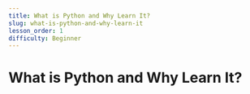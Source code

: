 ```yaml
---
title: What is Python and Why Learn It?
slug: what-is-python-and-why-learn-it
lesson_order: 1
difficulty: Beginner
---
```


# What is Python and Why Learn It?

